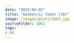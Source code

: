 ```yaml
---
date: "2023-04-05"
title: "Geometric fumes (10)"
image: /images/plots/1063.jpg
sourceFolder: 1061
tags:
- A4
---
```

